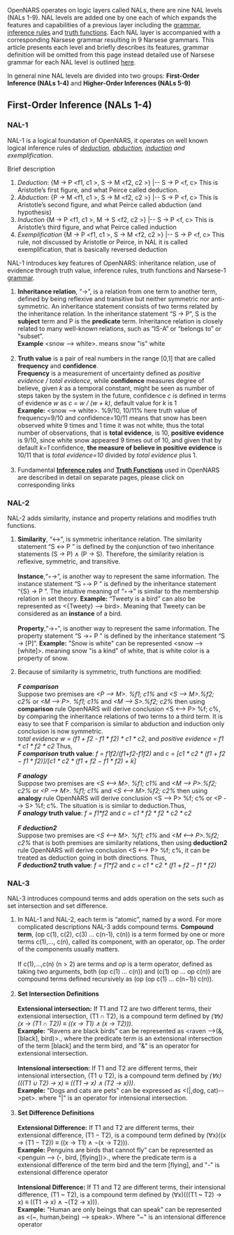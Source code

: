 OpenNARS operates on logic layers called NALs, there are nine NAL levels (NALs 1-9). NAL levels are added one by one each of which expands the features and capabilities of a previous layer including the [grammar](https://github.com/opennars/opennars/wiki/Narsese-Grammar,-Language-of-OpenNARS), [inference rules](https://github.com/opennars/opennars/wiki/Revision-and-Choice-Rules) and [truth functions](https://github.com/opennars/opennars/wiki/Truth-Functions). Each NAL layer is accompanied with a corresponding Narsese  grammar resulting in 9 Narsese grammars. This article presents each level and briefly describes its features, grammar definition will be omitted from this page instead detailed use of Narsese grammar for each NAL level is outlined [here](https://github.com/opennars/opennars/wiki/Narsese-Grammar,-Language-of-OpenNARS).

In general nine NAL levels are divided into two groups: **First-Order Inference (NALs 1-4)** and **Higher-Order Inferences (NALs 5-9)**

## First-Order Inference (NALs 1-4)
### NAL-1

NAL-1 is a logical foundation of OpenNARS, it operates on well known logical inference rules of _[deduction](https://en.wikipedia.org/wiki/Deductive_reasoning), [abduction](https://en.wikipedia.org/wiki/Abductive_reasoning), [induction](https://en.wikipedia.org/wiki/Inductive_reasoning) and exemplification_. 

Brief description
1. _Deduction_: {M → P <f1, c1 >, S → M <f2, c2 >} |-- S → P <f, c>
This is Aristotle’s first figure, and what Peirce called deduction.
2. _Abduction_:  {P → M <f1, c1 >, S → M <f2, c2 >} |-- S → P <f, c>
This is Aristotle’s second figure, and what Peirce called abduction
(and hypothesis)
3. _Induction_ {M → P <f1, c1 >, M → S <f2, c2 >} |-- S → P <f, c>
This is Aristotle’s third figure, and what Peirce called induction
4. _Exemplification_ {M → P <f1, c1 >, S → M <f2, c2 >} |-- S → P <f, c>
This rule, not discussed by Aristotle or Peirce, in NAL it is called
exemplification, that is basically reversed deduction

NAL-1 introduces key features of OpenNARS: inheritance relation, use of evidence through truth value, inference rules, truth functions and Narsese-1 [grammar]((https://github.com/opennars/opennars/wiki/Narsese-Grammar,-Language-of-OpenNARS)). <br/>
1. **Inheritance relation**, “→”, is a relation from one term to another term, defined by being reflexive and transitive but neither symmetric nor anti-symmetric. An inheritance statement consists of two terms related by the inheritance relation. In the inheritance statement “S → P”, S is the **subject** term and P is the **predicate** term. Inheritance relation is closely related to many well-known relations, such as “IS-A” or “belongs to” or “subset”.<br/>
**Example** <snow --> white>.  means snow "is"  white<br/><br/>
2. **Truth value** is a pair of real numbers in the range [0,1] that are called **frequency** and **confidence**.
<br/>**Frequency** is a measurement of uncertainty defined as _positive evidence / total evidence_, while **confidence** measures degree of believe, given _k_ as a temporal constant, might be seen as number of steps taken by the system in the future, confidence _c_ is defined in terms of evidence _w_ as _c = w / (w + k)_, default value for _k_ is 1 <br/>
**Example:** <snow --> white>. %9/10, 10/11% here truth value of frequency=9/10 and confidence=10/11 means that snow has been observed white 9 times and 1 time it was not white, thus the total number of observations, that is **total evidence**, is 10, **positive evidence** is 9/10, since white snow appeared 9 times out of 10, and given that by default _k=1_ confidence, **the measure of believe in positive evidence** is 10/11 that is _total evidence=10_ divided by _total evidence_ plus 1.<br/><br/>
3. Fundamental **[Inference rules](https://github.com/opennars/opennars/wiki/Revision-and-Choice-Rules)** and **[Truth Functions](https://github.com/opennars/opennars/wiki/Truth-Functions)** used in OpenNARS are described in detail on separate pages, please click on corresponding links

### NAL-2
NAL-2 adds similarity, instance and property relations and modifies truth functions. 
1. **Similarity**, “↔”, is symmetric inheritance relation. The similarity statement “S ↔ P ” is defined by the conjunction of two inheritance statements (S → P) ∧ (P → S). Therefore, the similarity relation is reflexive, symmetric, and transitive.
<br/><br/>
**Instance**,“◦→”, is another way to represent the same information. The instance statement “S ◦→ P ” is defined by the inheritance statement “{S} → P ”. The intuitive meaning of “◦→” is similar to the membership relation in set theory. **Example:** “Tweety is a bird” can also be represented as <{Tweety} --> bird>. Meaning that Tweety can be considered as an **instance** of a bird.
<br/><br/>
**Property**,“→◦”, is another way to represent the same information. The property statement “S →◦ P ” is defined by the inheritance statement “S → [P]”. **Example:** "Snow is white" can be represented <snow --> [white]>. meaning snow "is a kind" of white, that is white color is a property of snow.

2. Because of similarity is symmetric, truth functions are modified: 
<br/><br/>
**_F comparison_**<br/>
Suppose two premises are  _\<P --> M\>. %f1; c1%_ and _\<S --> M\>.%f2; c2%_ or _\<M --> P\>. %f1; c1%_ and _\<M --> S\>.%f2; c2%_ then using **comparison** rule OpenNARS will derive conclusion  \<S <--> P\> %f; c%, by comparing the inheritance relations of two terms to a third term. It is easy to see that F comparison is similar to abduction and induction only conclusion is now symmetric.<br/> 
_total evidence w = (f1 + f2 - f1 * f2) * c1 * c2_, and _positive evidence = f1 * c1 * f2 * c2_ Thus, <br/>
**_F comparison_ truth value**: _f = f1*f2/(f1+f2-f1*f2)_ and _c = [c1 * c2 * (f1 + f2 − f1 * f2)]/[c1 * c2 * (f1 + f2 − f1 * f2) + k]_
<br/><br/>
**_F analogy_**<br/> 
Suppose two premises are  _\<S <--> M\>. %f1; c1%_ and _\<M --> P\>.%f2; c2%_ or _\<P --> M\>. %f1; c1%_ and _\<S <--> M\>.%f2; c2%_ then using **analogy** rule OpenNARS will derive conclusion  \<S --> P\> %f; c% or \<P --> S\> %f; c%. The situation is is similar to deduction.Thus, <br/>
**_F analogy_ truth value**: _f = f1*f2_ and _c = c1 * f2 * f2 * c2 * c2_
<br/><br/>
**_F deduction2_**<br/>
Suppose two premises are  _\<S <--> M\>. %f1; c1%_ and _\<M <--> P\>.%f2; c2%_ that is both premises are similarity relations, then using **deduction2** rule OpenNARS will derive conclusion  \<S <--> P\> %f; c%, it can be treated as deduction going in both directions. Thus, <br/>
**_F deduction2_ truth value**: _f = f1*f2_ and _c = c1 * c2 * (f1 + f2 − f1 * f2)_

### NAL-3
NAL-3 introduces compound terms and adds operation on the sets such as set intersection and set difference.
1. In NAL-1 and NAL-2, each term is “atomic”, named by a word. For more complicated descriptions NAL-3 adds compound terms. **Compound term**, (op c(1), c(2), c(3) ... c(n-1), c(n)) is a term formed by one or more terms c(1),..., c(n), called its component, with an operator, op. The order of the components usually matters.
<br/><br/>
If c(1),...,c(n) (n > 2) are terms and _op_ is a term operator, defined as taking two arguments, both (op c(1) ... c(n)) and (c(1) op ... op c(n)) are compound terms defined recursively as (op (op c(1) ... c(n−1)) c(n)).
<br/><br/>
2. **Set Intersection Definitions**
<br/><br/>
**Extensional intersection:** If T1 and T2 are two different terms, their extensional intersection, (T1 ∩ T2), is a compound term defined by _(∀x)(x → (T1 ∩ T2)) ≡ ((x → T1) ∧ (x → T2)))_.<br/>
**Example:** “Ravens are black birds” can be represented as <raven -->(&,[black], bird)>., where the predicate term is an extensional intersection of the term [black] and the term bird, and "&" is an operator for extensional intersection.
<br/><br/>
**Intensional intersection:** If T1 and T2 are different terms, their intensional intersection, (T1 ∪ T2), is a compound term defined by _(∀x)(((T1 ∪ T2) → x) ≡ ((T1 → x) ∧ (T2 → x)))_.<br/>
**Example:** "Dogs and cats are pets" can be expressed as <(|,dog, cat)-->pet>. where "|" is an operator for intensional intersection.
<br/><br/>
3. **Set Difference Definitions**
<br/><br/>
**Extensional Difference:** If T1 and T2 are different terms, their extensional difference, (T1 − T2), is a compound term defined by (∀x)((x → (T1 − T2)) ≡ ((x → T1) ∧ ¬(x → T2))).<br/> **Example:** Penguins are birds that cannot fly” can be represented as <penguin --> (-, bird, [flying])>., where the predicate term is a extensional difference of the term bird and the term [flying], and "-" is extensional difference operator
<br/><br/>
**Intensional Difference:** If T1 and T2 are different terms, their intensional difference, (T1 ~ T2), is a compound term defined by (∀x)(((T1 ~ T2) → x) ≡ ((T1 → x) ∧ ¬(T2 → x))).<br/> **Example:** "Human are only beings that can speak" can be represented as \<(~, human,being) --> speak\>. Where "~" is an intensional difference operator